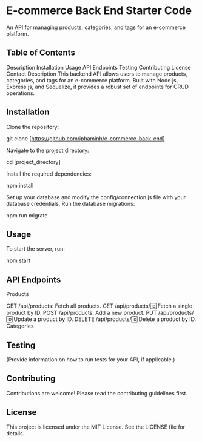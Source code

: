 # E-commerce Back End Starter Code

An API for managing products, categories, and tags for an e-commerce platform.

## Table of Contents
Description
Installation
Usage
API Endpoints
Testing
Contributing
License
Contact
Description
This backend API allows users to manage products, categories, and tags for an e-commerce platform. Built with Node.js, Express.js, and Sequelize, it provides a robust set of endpoints for CRUD operations.

## Installation

Clone the repository:

git clone [https://github.com/iphaminh/e-commerce-back-end]

Navigate to the project directory:

cd [project_directory]

Install the required dependencies:

npm install

Set up your database and modify the config/connection.js file with your database credentials.
Run the database migrations:

npm run migrate

## Usage

To start the server, run:

npm start

## API Endpoints

Products

GET /api/products: Fetch all products.
GET /api/products/:id: Fetch a single product by ID.
POST /api/products: Add a new product.
PUT /api/products/:id: Update a product by ID.
DELETE /api/products/:id: Delete a product by ID.
Categories


## Testing

(Provide information on how to run tests for your API, if applicable.)

## Contributing

Contributions are welcome! Please read the contributing guidelines first.

## License

This project is licensed under the MIT License. See the LICENSE file for details.